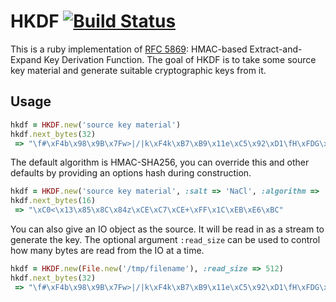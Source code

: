 # HKDF [![Build Status](https://secure.travis-ci.org/jtdowney/hkdf.png?branch=master)](http://travis-ci.org/jtdowney/hkdf)

This is a ruby implementation of [RFC 5869](http://tools.ietf.org/html/rfc5869): HMAC-based Extract-and-Expand Key Derivation Function. The goal of HKDF is to take some source key material and generate suitable cryptographic keys from it.

## Usage

```ruby
hkdf = HKDF.new('source key material')
hkdf.next_bytes(32)
 => "\f#\xF4b\x98\x9B\x7Fw>|/|k\xF4k\xB7\xB9\x11e\xC5\x92\xD1\fH\xFDG\x94vt\xB4\x14\xCE"
```

The default algorithm is HMAC-SHA256, you can override this and other defaults by providing an options hash during construction.

```ruby
hkdf = HKDF.new('source key material', :salt => 'NaCl', :algorithm => 'SHA1', :info => 'the 411')
hkdf.next_bytes(16)
 => "\xC0<\x13\x85\x8C\x84z\xCE\xC7\xCE+\xFF\x1C\xEB\xE6\xBC"
```

You can also give an IO object as the source. It will be read in as a stream to generate the key. The optional argument ```:read_size``` can be used to control how many bytes are read from the IO at a time.

```ruby
hkdf = HKDF.new(File.new('/tmp/filename'), :read_size => 512)
hkdf.next_bytes(32)
 => "\f#\xF4b\x98\x9B\x7Fw>|/|k\xF4k\xB7\xB9\x11e\xC5\x92\xD1\fH\xFDG\x94vt\xB4\x14\xCE"
```
